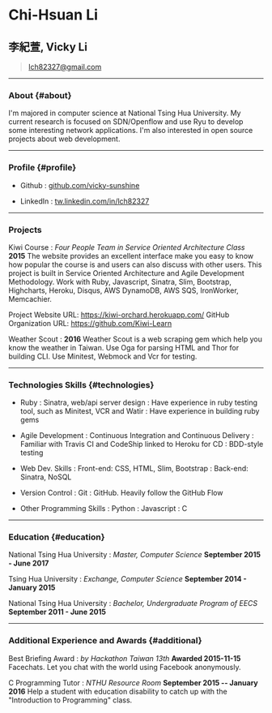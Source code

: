 # Chi-Hsuan Li
## 李紀萱, Vicky Li

> [lch82327@gmail.com](lch82327@gmail.com)  

------

### About {#about}
I'm majored in computer science at National Tsing Hua University. My current
research is focused on SDN/Openflow and use Ryu to develop some interesting
network applications. I'm also interested in open source projects about web
development.

------

### Profile {#profile}
* Github
  : [github.com/vicky-sunshine](https://github.com/vicky-sunshine)

* LinkedIn
  : [tw.linkedin.com/in/lch82327](https://tw.linkedin.com/in/lch82327)

------

### Projects
Kiwi Course
: *Four People Team in Service Oriented Architecture Class*
  __2015__
  The website provides an excellent interface make you easy to know how popular
  the course is and users can also discuss with other users. This project is
  built in Service Oriented Architecture and Agile Development Methodology.
  Work with Ruby, Javascript, Sinatra, Slim, Bootstrap, Highcharts, Heroku,
  Disqus, AWS DynamoDB, AWS SQS, IronWorker, Memcachier.

  Project Website URL: https://kiwi-orchard.herokuapp.com/
  GitHub Organization URL: https://github.com/Kiwi-Learn

Weather Scout
: __2016__
  Weather Scout is a web scraping gem which help you know the weather in Taiwan.
  Use Oga for parsing HTML and Thor for building CLI.
  Use Minitest, Webmock and Vcr for testing.

-----

### Technologies Skills {#technologies}

* Ruby
  : Sinatra, web/api server design
  : Have experience in ruby testing tool, such as Minitest, VCR and Watir
  : Have experience in building ruby gems

* Agile Development
  : Continuous Integration and Continuous Delivery
  : Familiar with Travis CI and CodeShip linked to Heroku for CD
  : BDD-style testing

* Web Dev. Skills
  : Front-end: CSS, HTML, Slim, Bootstrap
  : Back-end: Sinatra, NoSQL

* Version Control
  : Git
  : GitHub. Heavily follow the GitHub Flow

* Other Programming Skills
  : Python
  : Javascript
  : C

------

### Education {#education}
National Tsing Hua University
: *Master, Computer Science*
__September 2015 - June 2017__

Tsing Hua University
: *Exchange, Computer Science*
__September 2014 - January 2015__

National Tsing Hua University
: *Bachelor, Undergraduate Program of EECS*
__September 2011 - June 2015__

------

### Additional Experience and Awards {#additional}

Best Briefing Award
: *by Hackathon Taiwan 13th*
  __Awarded 2015-11-15__
  Facechats. Let you chat with the world using Facebook anonymously.

C Programming Tutor
: *NTHU Resource Room*
  __September 2015 -- January 2016__
  Help a student with education disability to catch up with the "Introduction to
  Programming" class.
